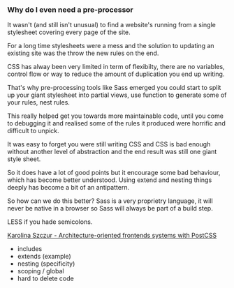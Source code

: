 ### Why do I even need a pre-processor

It wasn't (and still isn't unusual) to find a website's running from a single stylesheet covering every page of the site.

For a long time stylesheets were a mess and the solution to updating an existing site was the throw the new rules on the end.

CSS has alway been very limited in term of flexibilty, there are no variables, control flow or way to reduce the amount of duplication you end up writing.

That's why pre-processing tools like Sass emerged you could start to split up your giant stylesheet into partial views, use function to generate some of your rules, nest rules.

This really helped get you towards more maintainable code, until you come to debugging it and realised some of the rules it produced were horrific and difficult to unpick.

It was easy to forget you were still writing CSS and CSS is bad enough without another level of abstraction and the end result was still one giant style sheet.

So it does have a lot of good points but it encourage some bad behaviour, which has become better understood. Using extend and nesting things deeply has become a bit of an antipattern.

So how can we do this better? Sass is a very proprietry language, it will never be native in a browser so Sass will always be part of a build step.

LESS if you hade semicolons.

[Karolina Szczur - Architecture-oriented frontends systems with PostCSS](https://www.youtube.com/watch?v=1vbBLc-fgWk)

* includes
* extends (example)
* nesting (specificity)
* scoping / global
* hard to delete code

